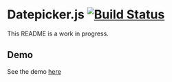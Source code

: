 # Datepicker.js [![Build Status](https://travis-ci.org/wwilsman/Datepicker.js.svg?branch=master)](https://travis-ci.org/wwilsman/Datepicker.js)

This README is a work in progress.

## Demo

See the demo [here](https://wwilsman.github.io/Datepicker.js/)

